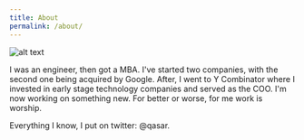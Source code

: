 ```yaml
---
title: About
permalink: /about/
---
```

![alt text](http://qasaryounis.com/assets/qasaryounis.jpg)

I was an engineer, then got a MBA. I've started two companies, with the second one being acquired by Google. After, I went to Y Combinator where I invested in early stage technology companies and served as the COO. I'm now working on something new. For better or worse, for me work is worship. 

Everything I know, I put on twitter: @qasar. 




